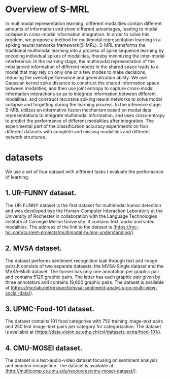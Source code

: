 # Overview of S-MRL
  In multimodal representation learning, different modalities contain different amounts of information and show different advantages, leading to modal collapse in cross-modal information integration. In order to solve this problem, we propose a method for multimodal representation learning in a spiking neural networks framework(S-MRL). S-MRL transforms the traditional multimodal learning into a process of spike sequence learning by encoding individual spikes of modalities, thereby minimizing the inter-modal interference. In the learning stage, the multimodal representation of the imbalanced information of different modes in the shared space leads to a modal that may rely on only one or a few modes to make decisions, reducing the overall performance and generalization ability. We use Gaussian kernel spike distance to construct the shared information space between modalities, and then use joint entropy to capture cross-modal information interactions so as to integrate information between different modalities, and construct recursive spiking neural networks to solve modal collapse and forgetting during the learning process.
	In the inference stage, S-MRL utilizes an informative fusion mechanism based on modal data representations to integrate multimodal information, and uses cross-entropy to predict the performance of different modalities after integration. The experimental part of the classification accuracy experiments on four different datasets with complete and missing modalities and different network structures.
# datasets
  We use a set of four dataset with different tasks t evaluate the performance of learning.
## 1. UR-FUNNY dataset.
  The UR-FUNNY dataset is the first dataset for multimodal humor detection and was developed bye the Human-Computer Interaction Laboratory at the University of Rochester in collaboration with the Language Technologies Institute at Carnegie Mellon University. It contains text, audio and video modalities. The address of the link to the dataset is (https://roc-hci.com/current-projects/multimodal-humor-understanding/).
## 2. MVSA dataset.
  The dataset performs sentiment recognition tsak through text and image pairs.It consists of two separate datasets, the MVSA-Single dataset and the MVSA-Multi dataset. The former has only one annotation per graphic pair and contains 5129 graphic pairs. The latter has each graphic pair given by three annotators and contains 19,600 graphic pairs. The dataset is available at (https://mcrlab.net/research/mvsa-sentiment-analysis-on-multi-view-social-data/).
## 3. UPMC-Food-101 dataset.
  The dataset contains 101 food categories with 750 training image-text pairs and 250 test image-text pairs per category for categorization. The dataset is available at (https://data.vision.ee.ethz.ch/cvl/datasets_extra/food-101/).
## 4. CMU-MOSEI dataset.
  The dataset is a text-audio-video dataset focusing on sentiment analysis and emotion recognition. The dataset is available at (http://multicomp.cs.cmu.edu/resources/cmu-mosei-dataset/).
